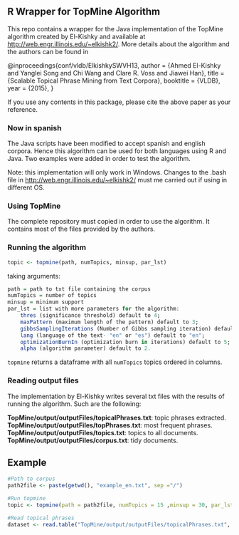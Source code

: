 ## R Wrapper for TopMine Algorithm

This repo contains a wrapper for the Java implementation of the TopMine algorithm created by El-Kishky and available at http://web.engr.illinois.edu/~elkishk2/. More details about the algorithm and the authors can be found in 

@inproceedings{conf/vldb/ElkishkySWVH13,
  author    = {Ahmed El-Kishky and
		Yanglei Song and
		Chi Wang and
		Clare R. Voss and
		Jiawei Han},
  title     = {Scalable Topical Phrase Mining from Text Corpora},
  booktitle = {VLDB},
  year      = {2015},
}

If you use any contents in this package, please cite the above paper as your reference.

### Now in spanish

The Java scripts have been modified to accept spanish and english corpora. Hence this algorithm can be used for both languages using R and Java. Two examples were added in order to test the algorithm.

Note: this implementation will only work in Windows. Changes to the .bash file in http://web.engr.illinois.edu/~elkishk2/ must me carried out if using in different OS.

### Using TopMine

The complete repository must copied in order to use the algorithm. It contains most of the files provided by the authors.


### Running the algorithm

```r
topic <- topmine(path, numTopics, minsup, par_lst)
```

taking arguments:

```r
path = path to txt file containing the corpus
numTopics = number of topics
minsup = minimum support
par_lst = list with more parameters for the algorithm: 
	thres (significance threshold) default to 4; 
	maxPattern (maximum length of the pattern) default to 3; 
	gibbsSamplingIterations (Number of Gibbs sampling iteration) default to 1000; 
	lang (language of the text- "en" or "es") default to "en"; 
	optimizationBurnIn (optimization burn in iterations) default to 5; 
	alpha (algorithm parameter) default to 2.
```

`topmine` returns a dataframe with all `numTopics` topics ordered in columns.

### Reading output files

The implementation by El-Kishky writes several txt files with the results of running the algorithm. Such are the following:

**TopMine/output/outputFiles/topicalPhrases.txt**: topic phrases extracted.
**TopMine/output/outputFiles/topPhrases.txt**: most frequent phrases.
**TopMine/output/outputFiles/topics.txt**: topics to all documents.
**TopMine/output/outputFiles/corpus.txt**: tidy documents.

## Example

```r
#Path to corpus
path2file <- paste(getwd(), "example_en.txt", sep ="/")

#Run topmine
topic <- topmine(path = path2file, numTopics = 15 ,minsup = 30, par_lst = list(lang = "en"))

#Read topical phrases
dataset <- read.table("TopMine/output/outputFiles/topicalPhrases.txt", header = F, sep = "\t")

```